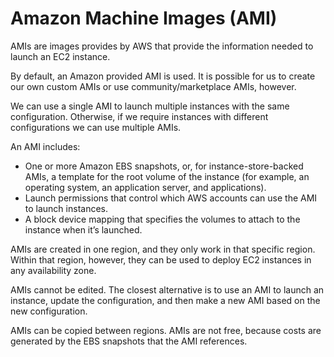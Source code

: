 # Amazon Machine Images (AMI)

AMIs are images provides by AWS that provide the information needed to launch an EC2 instance.

By default, an Amazon provided AMI is used. It is possible for us to create our own custom AMIs or use community/marketplace AMIs, however.

We can use a single AMI to launch multiple instances with the same configuration. Otherwise, if we require instances with different configurations we can use multiple AMIs.

An AMI includes:

- One or more Amazon EBS snapshots, or, for instance-store-backed AMIs, a template for the root volume of the instance (for example, an operating system, an application server, and applications).
- Launch permissions that control which AWS accounts can use the AMI to launch instances.
- A block device mapping that specifies the volumes to attach to the instance when it’s launched.

AMIs are created in one region, and they only work in that specific region. Within that region, however, they can be used to deploy EC2 instances in any availability zone.

AMIs cannot be edited. The closest alternative is to use an AMI to launch an instance, update the configuration, and then make a new AMI based on the new configuration.

AMIs can be copied between regions. AMIs are not free, because costs are generated by the EBS snapshots that the AMI references.
